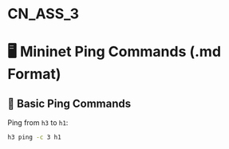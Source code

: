 # CN_ASS_3

# 🖥️ Mininet Ping Commands (.md Format)

## 🔹 Basic Ping Commands

Ping from `h3` to `h1`:
```bash
h3 ping -c 3 h1
